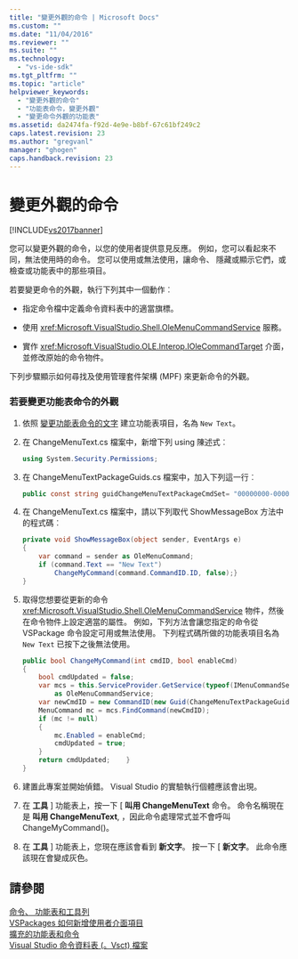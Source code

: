 ```yaml
---
title: "變更外觀的命令 | Microsoft Docs"
ms.custom: ""
ms.date: "11/04/2016"
ms.reviewer: ""
ms.suite: ""
ms.technology: 
  - "vs-ide-sdk"
ms.tgt_pltfrm: ""
ms.topic: "article"
helpviewer_keywords: 
  - "變更外觀的命令"
  - "功能表命令，變更外觀"
  - "變更命令外觀的功能表"
ms.assetid: da2474fa-f92d-4e9e-b8bf-67c61bf249c2
caps.latest.revision: 23
ms.author: "gregvanl"
manager: "ghogen"
caps.handback.revision: 23
---
```

# 變更外觀的命令
[!INCLUDE[vs2017banner](../code-quality/includes/vs2017banner.md)]

您可以變更外觀的命令，以您的使用者提供意見反應。 例如，您可以看起來不同，無法使用時的命令。 您可以使用或無法使用，讓命令、 隱藏或顯示它們，或檢查或功能表中的那些項目。  
  
 若要變更命令的外觀，執行下列其中一個動作︰  
  
-   指定命令檔中定義命令資料表中的適當旗標。  
  
-   使用 <xref:Microsoft.VisualStudio.Shell.OleMenuCommandService> 服務。  
  
-   實作 <xref:Microsoft.VisualStudio.OLE.Interop.IOleCommandTarget> 介面，並修改原始的命令物件。  
  
 下列步驟顯示如何尋找及使用管理套件架構 \(MPF\) 來更新命令的外觀。  
  
### 若要變更功能表命令的外觀  
  
1.  依照 [變更功能表命令的文字](../extensibility/changing-the-text-of-a-menu-command.md) 建立功能表項目，名為 `New Text`。  
  
2.  在 ChangeMenuText.cs 檔案中，新增下列 using 陳述式︰  
  
    ```c#  
    using System.Security.Permissions;  
    ```  
  
3.  在 ChangeMenuTextPackageGuids.cs 檔案中，加入下列這一行︰  
  
    ```c#  
    public const string guidChangeMenuTextPackageCmdSet= "00000000-0000-0000-0000-00000000";  // get the GUID from the .vsct file  
    ```  
  
4.  在 ChangeMenuText.cs 檔案中，請以下列取代 ShowMessageBox 方法中的程式碼︰  
  
    ```c#  
    private void ShowMessageBox(object sender, EventArgs e)  
    {  
        var command = sender as OleMenuCommand;  
        if (command.Text == "New Text")  
            ChangeMyCommand(command.CommandID.ID, false);}  
    }  
    ```  
  
5.  取得您想要從更新的命令 <xref:Microsoft.VisualStudio.Shell.OleMenuCommandService> 物件，然後在命令物件上設定適當的屬性。 例如，下列方法會讓您指定的命令從 VSPackage 命令設定可用或無法使用。 下列程式碼所做的功能表項目名為 `New Text` 已按下之後無法使用。  
  
    ```c#  
    public bool ChangeMyCommand(int cmdID, bool enableCmd)  
    {  
        bool cmdUpdated = false;  
        var mcs = this.ServiceProvider.GetService(typeof(IMenuCommandService))  
            as OleMenuCommandService;  
        var newCmdID = new CommandID(new Guid(ChangeMenuTextPackageGuids.guidChangeMenuTextPackageCmdSet), cmdID);  
        MenuCommand mc = mcs.FindCommand(newCmdID);  
        if (mc != null)  
        {  
            mc.Enabled = enableCmd;  
            cmdUpdated = true;  
        }  
        return cmdUpdated;    }  
    }  
    ```  
  
6.  建置此專案並開始偵錯。 Visual Studio 的實驗執行個體應該會出現。  
  
7.  在 **工具** \] 功能表上，按一下 \[ **叫用 ChangeMenuText** 命令。 命令名稱現在是 **叫用 ChangeMenuText**, ，因此命令處理常式並不會呼叫 ChangeMyCommand\(\)。  
  
8.  在 **工具** \] 功能表上，您現在應該會看到 **新文字**。 按一下 \[ **新文字**。 此命令應該現在會變成灰色。  
  
## 請參閱  
 [命令、 功能表和工具列](../extensibility/internals/commands-menus-and-toolbars.md)   
 [VSPackages 如何新增使用者介面項目](../extensibility/internals/how-vspackages-add-user-interface-elements.md)   
 [擴充的功能表和命令](../extensibility/extending-menus-and-commands.md)   
 [Visual Studio 命令資料表 \(。Vsct\) 檔案](../extensibility/internals/visual-studio-command-table-dot-vsct-files.md)
